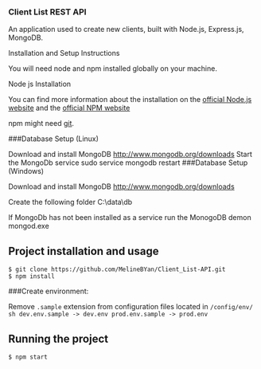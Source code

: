 ### Client List REST API

An application used to create new clients, built with Node.js, Express.js, MongoDB.

Installation and Setup Instructions

You will need node and npm installed globally on your machine.

Node js Installation

You can find more information about the installation on the [official Node.js website](https://nodejs.org/) and the [official NPM website](https://npmjs.org/)

npm might need [git](https://git-scm.com/).

###Database Setup (Linux)

Download and install MongoDB http://www.mongodb.org/downloads
Start the MongoDb service sudo service mongodb restart
###Database Setup (Windows)

Download and install MongoDB http://www.mongodb.org/downloads

Create the following folder C:\data\db

If MongoDb has not been installed as a service run the MonogoDB demon mongod.exe

## Project installation and usage

    $ git clone https://github.com/MelineBYan/Client_List-API.git
    $ npm install

###Create environment:

Remove `.sample` extension from configuration files located in `/config/env/`
`sh dev.env.sample -> dev.env prod.env.sample -> prod.env `

## Running the project

    $ npm start
